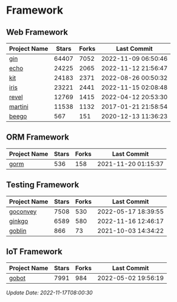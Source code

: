 # Framework

## Web Framework
| Project Name | Stars | Forks | Last Commit |
| ------------ | ----- | ----- | ----------- |
| [gin](https://github.com/gin-gonic/gin) | 64407 | 7052 | 2022-11-09 06:50:46 |
| [echo](https://github.com/labstack/echo) | 24225 | 2065 | 2022-11-12 21:56:47 |
| [kit](https://github.com/go-kit/kit) | 24183 | 2371 | 2022-08-26 00:50:32 |
| [iris](https://github.com/kataras/iris) | 23221 | 2441 | 2022-11-15 02:08:48 |
| [revel](https://github.com/revel/revel) | 12769 | 1415 | 2022-04-12 20:53:30 |
| [martini](https://github.com/go-martini/martini) | 11538 | 1132 | 2017-01-21 21:58:54 |
| [beego](https://github.com/astaxie/beego) | 567 | 151 | 2020-12-13 11:36:23 |

## ORM Framework
| Project Name | Stars | Forks | Last Commit |
| ------------ | ----- | ----- | ----------- |
| [gorm](https://github.com/jinzhu/gorm) | 536 | 158 | 2021-11-20 01:15:37 |

## Testing Framework
| Project Name | Stars | Forks | Last Commit |
| ------------ | ----- | ----- | ----------- |
| [goconvey](https://github.com/smartystreets/goconvey) | 7508 | 530 | 2022-05-17 18:39:55 |
| [ginkgo](https://github.com/onsi/ginkgo) | 6589 | 580 | 2022-11-16 12:46:17 |
| [goblin](https://github.com/franela/goblin) | 866 | 73 | 2021-10-03 14:34:22 |

## IoT Framework
| Project Name | Stars | Forks | Last Commit |
| ------------ | ----- | ----- | ----------- |
| [gobot](https://github.com/hybridgroup/gobot) | 7991 | 984 | 2022-05-02 19:56:19 |

*Update Date: 2022-11-17T08:00:30*